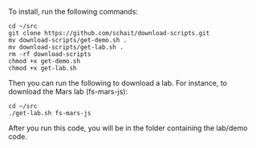To install, run the following commands:

```
cd ~/src
git clone https://github.com/schait/download-scripts.git
mv download-scripts/get-demo.sh .
mv download-scripts/get-lab.sh .
rm -rf download-scripts
chmod +x get-demo.sh
chmod +x get-lab.sh
```

Then you can run the following to download a lab. For instance, to download the Mars lab (fs-mars-js):

```
cd ~/src
./get-lab.sh fs-mars-js
```

After you run this code, you will be in the folder containing the lab/demo code.
